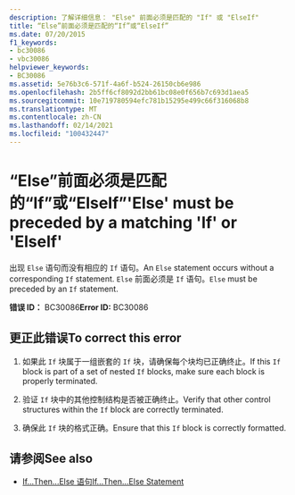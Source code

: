 ```yaml
---
description: 了解详细信息： "Else" 前面必须是匹配的 "If" 或 "ElseIf"
title: “Else”前面必须是匹配的“If”或“ElseIf”
ms.date: 07/20/2015
f1_keywords:
- bc30086
- vbc30086
helpviewer_keywords:
- BC30086
ms.assetid: 5e76b3c6-571f-4a6f-b524-26150cb6e986
ms.openlocfilehash: 2b5ff6cf8092d2bb61bc08e0f656b7c693d1aea5
ms.sourcegitcommit: 10e719780594efc781b15295e499c66f316068b8
ms.translationtype: MT
ms.contentlocale: zh-CN
ms.lasthandoff: 02/14/2021
ms.locfileid: "100432447"
---
```

# <a name="else-must-be-preceded-by-a-matching-if-or-elseif"></a><span data-ttu-id="f1132-103">“Else”前面必须是匹配的“If”或“ElseIf”</span><span class="sxs-lookup"><span data-stu-id="f1132-103">'Else' must be preceded by a matching 'If' or 'ElseIf'</span></span>

<span data-ttu-id="f1132-104">出现 `Else` 语句而没有相应的 `If` 语句。</span><span class="sxs-lookup"><span data-stu-id="f1132-104">An `Else` statement occurs without a corresponding `If` statement.</span></span> <span data-ttu-id="f1132-105">`Else` 前面必须是 `If` 语句。</span><span class="sxs-lookup"><span data-stu-id="f1132-105">`Else` must be preceded by an `If` statement.</span></span>  
  
 <span data-ttu-id="f1132-106">**错误 ID：** BC30086</span><span class="sxs-lookup"><span data-stu-id="f1132-106">**Error ID:** BC30086</span></span>  
  
## <a name="to-correct-this-error"></a><span data-ttu-id="f1132-107">更正此错误</span><span class="sxs-lookup"><span data-stu-id="f1132-107">To correct this error</span></span>  
  
1. <span data-ttu-id="f1132-108">如果此 `If` 块属于一组嵌套的 `If` 块，请确保每个块均已正确终止。</span><span class="sxs-lookup"><span data-stu-id="f1132-108">If this `If` block is part of a set of nested `If` blocks, make sure each block is properly terminated.</span></span>  
  
2. <span data-ttu-id="f1132-109">验证 `If` 块中的其他控制结构是否被正确终止。</span><span class="sxs-lookup"><span data-stu-id="f1132-109">Verify that other control structures within the `If` block are correctly terminated.</span></span>  
  
3. <span data-ttu-id="f1132-110">确保此 `If` 块的格式正确。</span><span class="sxs-lookup"><span data-stu-id="f1132-110">Ensure that this `If` block is correctly formatted.</span></span>  
  
## <a name="see-also"></a><span data-ttu-id="f1132-111">请参阅</span><span class="sxs-lookup"><span data-stu-id="f1132-111">See also</span></span>

- [<span data-ttu-id="f1132-112">If...Then...Else 语句</span><span class="sxs-lookup"><span data-stu-id="f1132-112">If...Then...Else Statement</span></span>](../language-reference/statements/if-then-else-statement.md)
